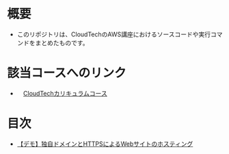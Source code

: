 # 概要
- このリポジトリは、CloudTechのAWS講座におけるソースコードや実行コマンドをまとめたものです。

# 該当コースへのリンク
- 　[CloudTechカリキュラムコース](https://kws-cloud-tech.com/courses/aws-cloudtech%e3%82%b3%e3%83%bc%e3%82%b9-2)

# 目次
- [【デモ】独自ドメインとHTTPSによるWebサイトのホスティング](./【デモ】独自ドメインとHTTPSによるWebサイトのホスティング)